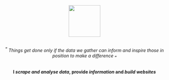 <div id="header" align="center">
  <img src="https://files.catbox.moe/2wyoou.png" width="100"/>
  <p> <br><sup><b>“</b></sup> <i>Things get done only if the data we gather can inform and inspire those in position to make a difference</i> <sub><b>“</b></sub></p>
</div>

<div align="center">
  <p><br><b>I <i>scrape and analyse data</i>, provide <i>information</i> and <i>build websites</i></b></p> 
</div>
